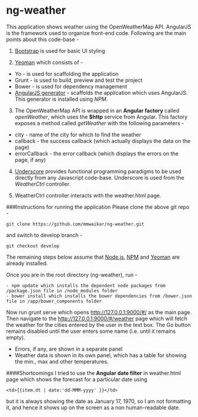 ng-weather
==========

This application shows weather using the OpenWeatherMap API. AngularJS is the framework used to organize front-end code. Following are the main points about this code-base -

1. [Bootstrap](http://getbootstrap.com) is used for basic UI styling

2. [Yeoman](http://yeoman.io/) which consists of -
  - Yo - is used for scaffolding the application
  - Grunt - is used to build, preview and test the project
  - Bower - is used for dependency management
  - [AngularJS generator](https://github.com/yeoman/generator-angular) - scaffolds the application which uses AngularJS. This generator is installed using *NPM*.
  
3. The OpenWeatherMap API is wrapped in an **Angular factory** called *openWeather*, which uses the **$http** service from Angular. This factory exposes a method called *getWeather* with the following parameters -
  - city - name of the city for which to find the weather
  - callback - the success callback (which actually displays the data on the page) 
  - errorCallback - the error callback (which displays the errors on the page, if any)

4. [Underscore](http://underscorejs.org/) provides functional programming paradigms to be used directly from any Javascript code-base. Underscore is used from the *WeatherCtrl* controller.

5. WeatherCtrl controller interacts with the weather.html page.

###Instructions for running the application
Please clone the above git repo - 
```
git clone https://github.com/mmwaikar/ng-weather.git
```
and switch to develop branch -
```
git checkout develop
```
The remaining steps below assume that [Node.js](http://nodejs.org/), [NPM](https://www.npmjs.org/) and [Yeoman](http://yeoman.io/) are already installed.

Once you are in the root directory (ng-weather), run -

	- npm update which installs the dependent node packages from /package.json file in /node_modules folder
	- bower install which installs the bower dependencies from /bower.json file in /app/bower_components folder

Now run grunt serve which opens http://127.0.0.1:9000/#/ as the main page. Then navigate to the http://127.0.0.1:9000/#/weather page which will fetch the weather for the cities entered by the user in the text box. The Go button remains disabled until the user enters some name (i.e. until it remains empty).

  - Errors, if any, are shown in a separate panel
  - Weather data is shown in its own panel, which has a table for showing the min., max and other temperatures.
  
####Shortcomings
I tried to use the **Angular date filter** in weather.html page which shows the forecast for a particular date using 
```
<td>{{item.dt | date:'dd-MMM-yyyy' }}</td>
```
but it is always showing the date as January 17, 1970, so I am not formatting it, and hence it shows up on the screen as a non human-readable date.
    